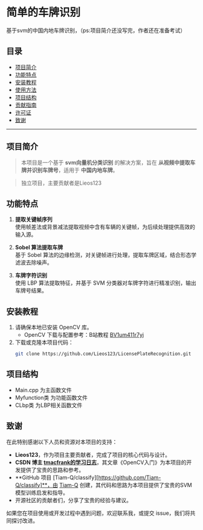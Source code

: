 # 简单的车牌识别

基于svm的中国内地车牌识别，（ps:项目简介还没写完，作者还在准备考试）

## 目录

- [项目简介](#项目简介)
- [功能特点](#功能特点)
- [安装教程](#安装教程)
- [使用方法](#使用方法)
- [项目结构](#项目结构)
- [贡献指南](#贡献指南)
- [许可证](#许可证)
- [致谢](#致谢)

---

## 项目简介

> 本项目是一个基于 **svm向量机分类识别** 的解决方案，旨在 **从视频中提取车牌并识别车牌号**，适用于 **中国内地车牌**。

> 独立项目，主要贡献者是Lieos123

## 功能特点

1. **提取关键帧序列**  
   使用帧差法或背景减法提取视频中含有车辆的关键帧，为后续处理提供高效的输入源。  

2. **Sobel 算法提取车牌**  
   基于 Sobel 算法的边缘检测，对关键帧进行处理，提取车牌区域，结合形态学滤波去除噪声。  

3. **车牌字符识别**  
   使用 LBP 算法提取特征，并基于 SVM 分类器对车牌字符进行精准识别，输出车牌号结果。

## 安装教程

1. 请确保本地已安装 OpenCV 库。  
   - OpenCV 下载与配置参考：B站教程 [BV1um411r7yj](https://www.bilibili.com/video/BV1um411r7yj)  
2. 下载或克隆本项目代码：  
   ```bash
   git clone https://github.com/Lieos123/LicensePlateRecognition.git

## 项目结构

- Main.cpp 为主函数文件
- Myfunction类 为功能函数文件
- CLbp类 为LBP相关函数文件

## 致谢  

在此特别感谢以下人员和资源对本项目的支持：  

- **Lieos123**，作为项目主要贡献者，完成了项目的核心代码与设计。  
- **CSDN 博主 [tmacfrank的学习日志](https://blog.csdn.net/tmacfrank/article/details/138391552?spm=1001.2014.3001.5506)**，其文章《OpenCV入门》为本项目的开发提供了宝贵的思路和参考。
- **GitHub 项目 [Tiam-Q/classify][https://github.com/Tiam-Q/classify]**，由 [Tiam-Q](https://github.com/Tiam-Q) 创建，其代码和思路为本项目提供了宝贵的SVM模型训练启发和指导。
- 开源社区的贡献者们，分享了宝贵的经验与建议。

如果您在项目使用或开发过程中遇到问题，欢迎联系我，或提交 issue，我们将共同探讨改进。  
